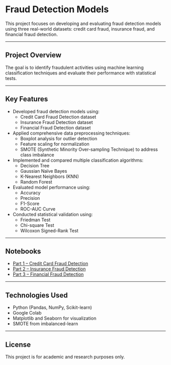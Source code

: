 # Fraud Detection Models

This project focuses on developing and evaluating fraud detection models using three real-world datasets: credit card fraud, insurance fraud, and financial fraud detection.

---

## Project Overview

The goal is to identify fraudulent activities using machine learning classification techniques and evaluate their performance with statistical tests.

---

## Key Features

- Developed fraud detection models using:
  - Credit Card Fraud Detection dataset
  - Insurance Fraud Detection dataset
  - Financial Fraud Detection dataset
- Applied comprehensive data preprocessing techniques:
  - Boxplot analysis for outlier detection
  - Feature scaling for normalization
  - SMOTE (Synthetic Minority Over-sampling Technique) to address class imbalance
- Implemented and compared multiple classification algorithms:
  - Decision Tree
  - Gaussian Naïve Bayes
  - K-Nearest Neighbors (KNN)
  - Random Forest
- Evaluated model performance using:
  - Accuracy
  - Precision
  - F1-Score
  - ROC-AUC Curve
- Conducted statistical validation using:
  - Friedman Test
  - Chi-square Test
  - Wilcoxon Signed-Rank Test

---

## Notebooks

- [Part 1 – Credit Card Fraud Detection](https://colab.research.google.com/drive/1SNhhyTDyLot24UEhO0uVYM5TBBCvspY3?usp=sharing)
- [Part 2 – Insurance Fraud Detection](https://colab.research.google.com/drive/1gTGHS-Qrt4ztMNOU8V05ZhF0lC_7DMf7?usp=sharing)
- [Part 3 – Financial Fraud Detection](https://colab.research.google.com/drive/1_hk3heauxqKlwwgJN4ghDa7_i2Sf2DDQ?usp=sharing)

---

## Technologies Used

- Python (Pandas, NumPy, Scikit-learn)
- Google Colab
- Matplotlib and Seaborn for visualization
- SMOTE from imbalanced-learn


---

## License

This project is for academic and research purposes only.
